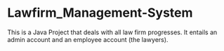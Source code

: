 # Lawfirm_Management-System
This is a Java Project that deals with all law firm progresses. It entails an admin account and an employee account (the lawyers).
